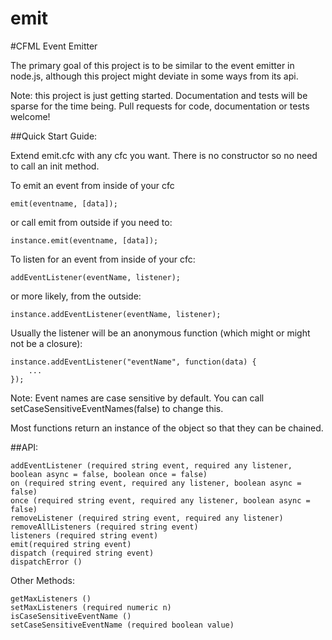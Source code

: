 emit
====

#CFML Event Emitter

The primary goal of this project is to be similar to the event emitter in node.js, although this project might deviate
in some ways from its api.

Note: this project is just getting started.  Documentation and tests will be sparse for the time being.  Pull requests 
for code, documentation or tests welcome!

##Quick Start Guide:

Extend emit.cfc with any cfc you want.  There is no constructor so no need to call an init method.  

To emit an event from inside of your cfc

    emit(eventname, [data]);
    
or call emit from outside if you need to:

	instance.emit(eventname, [data]);
    
To listen for an event from inside of your cfc:

	addEventListener(eventName, listener);
	
or more likely, from the outside:

	instance.addEventListener(eventName, listener);

	
Usually the listener will be an anonymous function (which might or might not be a closure):

	instance.addEventListener("eventName", function(data) {
		...
	});
	
Note: Event names are case sensitive by default.  You can call setCaseSensitiveEventNames(false) to change this.

Most functions return an instance of the object so that they can be chained.

##API:

	addEventListener (required string event, required any listener, boolean async = false, boolean once = false)
	on (required string event, required any listener, boolean async = false)
	once (required string event, required any listener, boolean async = false)
	removeListener (required string event, required any listener)
	removeAllListeners (required string event)
	listeners (required string event)
	emit(required string event)
	dispatch (required string event)
	dispatchError ()
	
Other Methods:

	getMaxListeners ()
	setMaxListeners (required numeric n)
	isCaseSensitiveEventName ()
	setCaseSensitiveEventName (required boolean value)
	